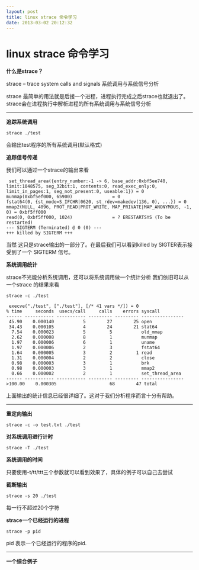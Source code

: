 ```yaml
---
layout: post
title: linux strace 命令学习
date: 2013-03-02 20:12:32
---
```


linux strace 命令学习
==

**什么是strace？**

strace – trace system calls and signals 系统调用与系统信号分析

strace 最简单的用法就是后接一个进程，进程执行完成之后strace也就退出了。strace会在进程执行中解析进程的所有系统调用与系统信号分析
***
**追踪系统调用**

    strace ./test

会输出test程序的所有系统调用(默认格式)

**追踪信号传递**

我们可以通过一个strace的输出来看

     set_thread_area({entry_number:-1 -> 6, base_addr:0xbf5ee740, limit:1048575, seg_32bit:1, contents:0, read_exec_only:0, limit_in_pages:1, seg_not_present:0, useable:1}) = 0
    munmap(0xbf5ef000, 65900)               = 0
    fstat64(0, {st_mode=S_IFCHR|0620, st_rdev=makedev(136, 0), ...}) = 0
    mmap2(NULL, 4096, PROT_READ|PROT_WRITE, MAP_PRIVATE|MAP_ANONYMOUS, -1, 0) = 0xbf5ff000
    read(0, 0xbf5ff000, 1024)               = ? ERESTARTSYS (To be restarted)
    --- SIGTERM (Terminated) @ 0 (0) ---
    +++ killed by SIGTERM +++

当然 这只是strace输出的一部分了。在最后我们可以看到killed by SIGTER表示接受到了一个 SIGTERM 信号。

**系统调用统计**

strace不光能分析系统调用，还可以将系统调用做一个统计分析 我们依旧可以从一个strace 的结果来看

    strace -c ./test

     execve("./test", ["./test"], [/* 41 vars */]) = 0
    % time     seconds  usecs/call     calls    errors syscall
    ------ ----------- ----------- --------- --------- ----------------
     45.90    0.000140           5        27        25 open
     34.43    0.000105           4        24        21 stat64
      7.54    0.000023           5         5           old_mmap
      2.62    0.000008           8         1           munmap
      1.97    0.000006           6         1           uname
      1.97    0.000006           2         3           fstat64
      1.64    0.000005           3         2         1 read
      1.31    0.000004           2         2           close
      0.98    0.000003           3         1           brk
      0.98    0.000003           3         1           mmap2
      0.66    0.000002           2         1           set_thread_area
    ------ ----------- ----------- --------- --------- ----------------
    >100.00    0.000305                    68        47 total

上面输出的统计信息已经很详细了。这对于我们分析程序而言十分有帮助。

****
**重定向输出**

    strace -c -o test.txt ./test

**对系统调用进行计时**

    strace -T ./test

**系统调用的时间**

只要使用-t/tt/ttt三个参数就可以看到效果了，具体的例子可以自己去尝试

**截断输出**

    strace -s 20 ./test
    
每一行不超过20个字符

**strace一个已经运行的进程**

    strace -p pid
    
pid 表示一个已经运行的程序的pid.
****

**一个综合例子**


















